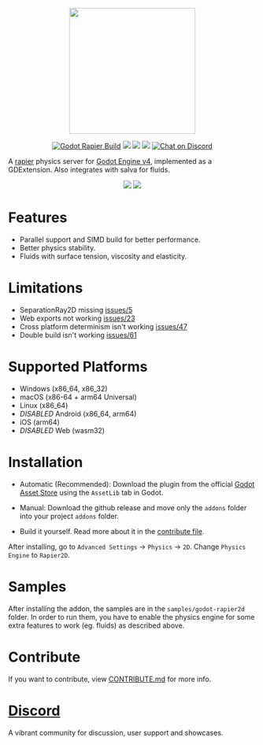 <p align="center">
<img src="https://github.com/appsinacup/godot-rapier2d/blob/main/logo.jpg?raw=true" width="256px"/>
</p>
<p align="center">
	<a href="https://github.com/appsinacup/godot-rapier-2d/actions/workflows/runner.yml">
        <img src="https://github.com/appsinacup/godot-rapier-2d/actions/workflows/runner.yml/badge.svg?branch=main"
            alt="Godot Rapier Build"></a>
    <a href="https://github.com/dimforge/rapier/releases/tag/v0.19.0" alt="Rapier Version">
        <img src="https://img.shields.io/badge/Rapier-v0.19.0-%23478cbf?logoColor=white" /></a>
    <a href="https://github.com/dimforge/salva/releases/tag/v0.7.0" alt="Salva Version">
        <img src="https://img.shields.io/badge/Salva2D-v0.7.0-%23478cbf?logoColor=white" /></a>
    <a href="https://github.com/godotengine/godot-cpp" alt="Godot Version">
        <img src="https://img.shields.io/badge/Godot-v4-%23478cbf?logo=godot-engine&logoColor=white" /></a>
    <a href="https://github.com/appsinacup/godot-rapier/graphs/contributors" alt="Contributors">
    <a href="https://discord.gg/56dMud8HYn">
        <img src="https://img.shields.io/discord/1138836561102897172?logo=discord"
            alt="Chat on Discord"></a>
</p>

A [rapier](https://github.com/dimforge/rapier) physics server for [Godot Engine v4](https://github.com/godotengine/godot), implemented as a GDExtension. Also integrates with salva for fluids.

<p align="center">
<img src="rapier-vid.gif"/>
<img src="fluid_shader.gif"/>
</p>

# Features

- Parallel support and SIMD build for better performance.
- Better physics stability.
- Fluids with surface tension, viscosity and elasticity.

# Limitations

- SeparationRay2D missing [issues/5](https://github.com/appsinacup/godot-rapier-2d/issues/5)
- Web exports not working [issues/23](https://github.com/appsinacup/godot-rapier-2d/issues/23)
- Cross platform determinism isn't working [issues/47](https://github.com/appsinacup/godot-rapier-2d/issues/47)
- Double build isn't working [issues/61](https://github.com/appsinacup/godot-rapier-2d/issues/61)

# Supported Platforms

- Windows (x86_64, x86_32)
- macOS (x86-64 + arm64 Universal)
- Linux (x86_64)
- *DISABLED* Android (x86_64, arm64)
- iOS (arm64)
- *DISABLED* Web (wasm32)

# Installation

- Automatic (Recommended): Download the plugin from the official [Godot Asset Store](https://godotengine.org/asset-library/asset/2267) using the `AssetLib` tab in Godot.

- Manual: Download the github release and move only the `addons` folder into your project `addons` folder.

- Build it yourself. Read more about it in the [contribute file](CONTRIBUTE.md).

After installing, go to `Advanced Settings` -> `Physics` -> `2D`. Change `Physics Engine` to `Rapier2D`.

# Samples

After installing the addon, the samples are in the `samples/godot-rapier2d` folder. In order to run them, you have to enable the physics engine for some extra features to work (eg. fluids) as described above.

# Contribute

If you want to contribute, view [CONTRIBUTE.md](CONTRIBUTE.md) for more info.

# [Discord](https://discord.gg/56dMud8HYn)

A vibrant community for discussion, user support and showcases.
